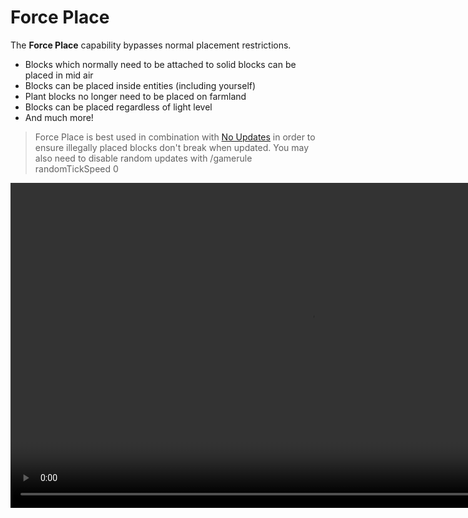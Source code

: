 # Force Place

The **Force Place** capability bypasses normal placement restrictions.

- Blocks which normally need to be attached to solid blocks can be placed in mid air
- Blocks can be placed inside entities (including yourself)
- Plant blocks no longer need to be placed on farmland
- Blocks can be placed regardless of light level
- And much more!

> Force Place is best used in combination with [No Updates](noupdates.md) in order to ensure illegally placed blocks don't break when updated. You may also need to disable random updates with /gamerule randomTickSpeed 0

<video width="960" height="520" controls autoplay loop>
    <source src="/img/ForcePlace.mp4" type="video/mp4">
</video>

